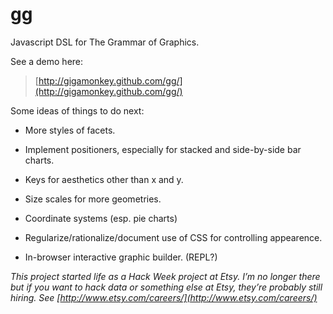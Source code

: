 gg
===

Javascript DSL for The Grammar of Graphics.

See a demo here:

> [http://gigamonkey.github.com/gg/](http://gigamonkey.github.com/gg/)

Some ideas of things to do next:

- More styles of facets.

- Implement positioners, especially for stacked and side-by-side bar charts.

- Keys for aesthetics other than x and y.

- Size scales for more geometries.

- Coordinate systems (esp. pie charts)

- Regularize/rationalize/document use of CSS for controlling appearence.

- In-browser interactive graphic builder. (REPL?)


*This project started life as a Hack Week project at Etsy. I’m no longer there but if you want to hack data or something else at Etsy, they’re probably still hiring. See
 [http://www.etsy.com/careers/](http://www.etsy.com/careers/)*